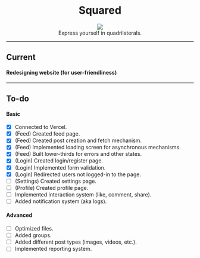 <h1 align="center">
  Squared
</h1>
<p align="center">
  <a href="https://squared-official.vercel.app/">
    <img
     src="https://img.shields.io/badge/CLICK HERE-00008B?style=for-the-badge&logo=none&logoColor=white"/>
  </a><br>
  Express yourself in quadrilaterals.
</p>
<hr>

## Current

#### Redesigning website (for user-friendliness)

<hr>

## To-do
  
#### Basic

- [X] Connected to Vercel.
- [X] \(Feed) Created feed page.
- [X] \(Feed) Created post creation and fetch mechanism.
- [X] \(Feed) Implemented loading screen for asynchronous mechanisms.
- [X] \(Feed) Built lower-thirds for errors and other states.
- [X] \(Login) Created login/register page.
- [X] \(Login) Implemented form validation.
- [X] \(Login) Redirected users not logged-in to the page.
- [ ] \(Settings) Created settings page.
- [ ] \(Profile) Created profile page.
- [ ] Implemented interaction system (like, comment, share).
- [ ] Added notification system (aka logs).

#### Advanced

- [ ] Optimized files.
- [ ] Added groups.
- [ ] Added different post types (images, videos, etc.).
- [ ] Implemented reporting system.
